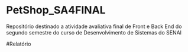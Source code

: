# PetShop_SA4FINAL
Repositório destinado a atividade avaliativa final de Front e Back End do segundo semestre do curso de Desenvolvimento de Sistemas do SENAI

#Relatório
